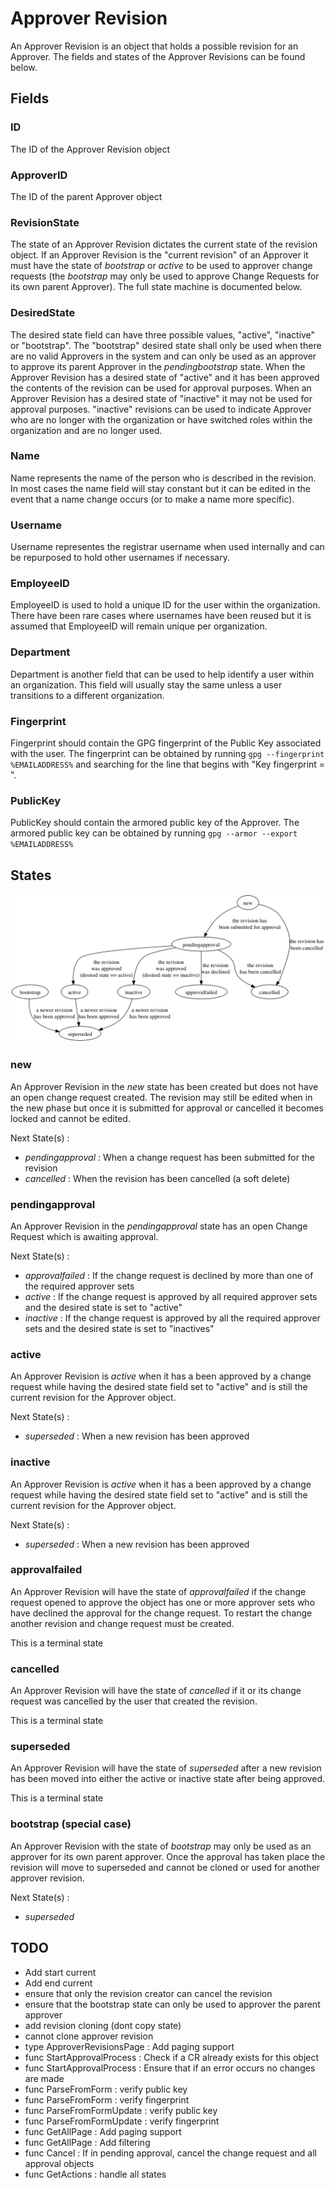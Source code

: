# Approver Revision

An Approver Revision is an object that holds a possible revision for
an Approver. The fields and states of the Approver Revisions can be
found below.

## Fields

### ID

The ID of the Approver Revision object

### ApproverID

The ID of the parent Approver object

### RevisionState

The state of an Approver Revision dictates the current state of the
revision object. If an Approver Revision is the "current revision" of
an Approver it must have the state of *bootstrap* or *active* to be
used to approver change requests (the *bootstrap* may only be used to
approve Change Requests for its own parent Approver). The full state
machine is documented below.

### DesiredState

The desired state field can have three possible values, "active",
"inactive" or "bootstrap". The "bootstrap" desired state shall only
be used when there are no valid Approvers in the system and can only
be used as an approver to approve its parent Approver in the
*pendingbootstrap* state. When the Approver Revision has a desired
state of "active" and it has been approved the contents of the
revision can be used for approval purposes. When an Approver Revision
has a desired state of "inactive" it may not be used for approval
purposes. "inactive" revisions can be used to indicate Approver who
are no longer with the organization or have switched roles within the
organization and are no longer used.

### Name

Name represents the name of the person who is described in the
revision. In most cases the name field will stay constant but it can
be edited in the event that a name change occurs (or to make a name
more specific).

### Username

Username representes the registrar username when used internally and can
be repurposed to hold other usernames if necessary.

### EmployeeID

EmployeeID is used to hold a unique ID for the user within the
organization. There have been rare cases where usernames have been
reused but it is assumed that EmployeeID will remain unique per
organization.

### Department

Department is another field that can be used to help identify a user
within an organization. This field will usually stay the same unless
a user transitions to a different organization.

### Fingerprint

Fingerprint should contain the GPG fingerprint of the Public Key
associated with the user. The fingerprint can be obtained by running
`gpg --fingerprint %EMAILADDRESS%` and searching for the line that
begins with "Key fingerprint = ".

### PublicKey

PublicKey should contain the armored public key of the Approver. The
armored public key can be obtained by running `gpg --armor --export
%EMAILADDRESS%`

## States
![ApproverRevisionStates](./approverrevision_states.png)

### new

An Approver Revision in the *new* state has been created but does not
have an open change request created. The revision may still be edited
when in the new phase but once it is submitted for approval or
cancelled it becomes locked and cannot be edited.

Next State(s) :
* *pendingapproval* : When a change request has been submitted for
  the revision
* *cancelled* : When the revision has been cancelled (a soft delete)

### pendingapproval

An Approver Revision in the *pendingapproval* state has an open
Change Request which is awaiting approval.

Next State(s) :
* *approvalfailed* : If the change request is declined by more than
  one of the required approver sets
* *active* : If the change request is approved by all required
  approver sets and the desired state is set to "active"
* *inactive* : If the change request is approved by all the required
  approver sets and the desired state is set to "inactives"

### active

An Approver Revision is *active* when it has a been approved by a
change request while having the desired state field set to "active"
and is still the current revision for the Approver object.

Next State(s) :
* *superseded* : When a new revision has been approved

### inactive

An Approver Revision is *active* when it has a been approved by a
change request while having the desired state field set to "active"
and is still the current revision for the Approver object.

Next State(s) :
* *superseded* : When a new revision has been approved

### approvalfailed

An Approver Revision will have the state of *approvalfailed* if the
change request opened to approve the object has one or more approver
sets who have declined the approval for the change request. To
restart the change another revision and change request must be
created.

This is a terminal state

### cancelled

An Approver Revision will have the state of *cancelled* if it or its
change request was cancelled by the user that created the revision.

This is a terminal state

### superseded

An Approver Revision will have the state of *superseded* after a new
revision has been moved into either the active or inactive state
after being approved.

This is a terminal state

### bootstrap (special case)

An Approver Revision with the state of *bootstrap* may only be used
as an approver for its own parent approver. Once the approval has
taken place the revision will move to superseded and cannot be cloned
or used for another approver revision.

Next State(s) :
* *superseded*

## TODO
* Add start current
* Add end current
* ensure that only the revision creator can cancel the revision
* ensure that the bootstrap state can only be used to approver the
  parent approver
* add revision cloning (dont copy state)
* cannot clone approver revision
* type ApproverRevisionsPage : Add paging support
* func StartApprovalProcess : Check if a CR already exists for this
  object
* func StartApprovalProcess : Ensure that if an error occurs no
  changes are made
* func ParseFromForm : verify public key
* func ParseFromForm : verify fingerprint
* func ParseFromFormUpdate : verify public key
* func ParseFromFormUpdate : verify fingerprint
* func GetAllPage : Add paging support
* func GetAllPage : Add filtering
* func Cancel : If in pending approval, cancel the change request and
  all approval objects
* func GetActions : handle all states
